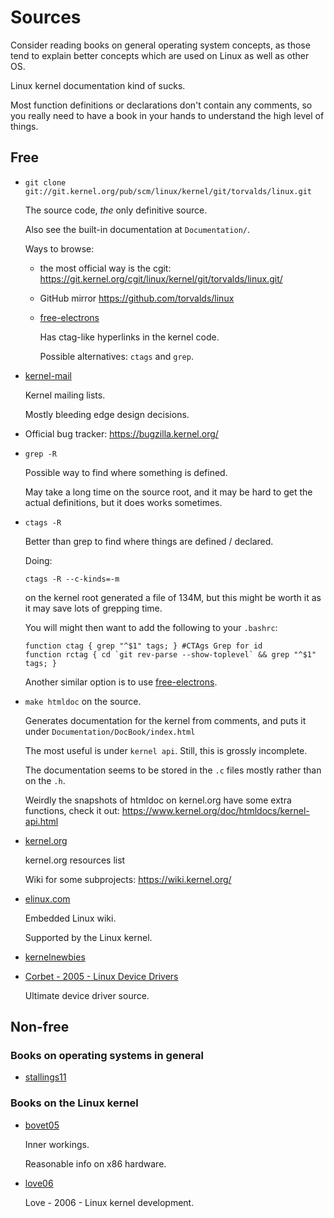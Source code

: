 # Sources

Consider reading books on general operating system concepts, as those tend to explain better concepts which are used on Linux as well as other OS.

Linux kernel documentation kind of sucks.

Most function definitions or declarations don't contain any comments, so you really need to have a book in your hands to understand the high level of things.

## Free

-   `git clone git://git.kernel.org/pub/scm/linux/kernel/git/torvalds/linux.git`

    The source code, *the* only definitive source.

    Also see the built-in documentation at `Documentation/`.

    Ways to browse:

    -   the most official way is the cgit: <https://git.kernel.org/cgit/linux/kernel/git/torvalds/linux.git/>

    -   GitHub mirror <https://github.com/torvalds/linux>

    -   [free-electrons][]

        Has ctag-like hyperlinks in the kernel code.

        Possible alternatives: `ctags` and `grep`.

-   [kernel-mail][]

    Kernel mailing lists.

    Mostly bleeding edge design decisions.

-   Official bug tracker: <https://bugzilla.kernel.org/>

-   `grep -R`

    Possible way to find where something is defined.

    May take a long time on the source root, and it may be hard to get the actual definitions, but it does works sometimes.

-   `ctags -R`

    Better than grep to find where things are defined / declared.

    Doing:

        ctags -R --c-kinds=-m

    on the kernel root generated a file of 134M, but this might be worth it as it may save lots of grepping time.

    You will might then want to add the following to your `.bashrc`:

        function ctag { grep "^$1" tags; } #CTAgs Grep for id
        function rctag { cd `git rev-parse --show-toplevel` && grep "^$1" tags; }

    Another similar option is to use [free-electrons][].

-   `make htmldoc` on the source.

    Generates documentation for the kernel from comments, and puts it under `Documentation/DocBook/index.html`

    The most useful is under `kernel api`. Still, this is grossly incomplete.

    The documentation seems to be stored in the `.c` files mostly rather than on the `.h`.

    Weirdly the snapshots of htmldoc on kernel.org have some extra functions, check it out: <https://www.kernel.org/doc/htmldocs/kernel-api.html>

-   [kernel.org][]

    kernel.org resources list

    Wiki for some subprojects: <https://wiki.kernel.org/>

-   [elinux.com](http://elinux.org)

    Embedded Linux wiki.

    Supported by the Linux kernel.

-   [kernelnewbies][]

-   [Corbet - 2005 - Linux Device Drivers][corbet05]

    Ultimate device driver source.

## Non-free

### Books on operating systems in general

-   [stallings11][]

### Books on the Linux kernel

-   [bovet05][]

    Inner workings.

    Reasonable info on x86 hardware.

-   [love06][]

    Love - 2006 - Linux kernel development.

[bovet05]:        http://www.amazon.com/books/dp/0596005652
[corbet05]:       https://lwn.net/Kernel/LDD3/
[free-electrons]: http://lxr.free-electrons.com/ident
[kernel-mail]:    http://vger.kernel.org/vger-lists.html
[kernel.org]:     https://www.kernel.org
[kernelnewbies]:  http://kernelnewbies.org/
[love06]:         http://www.amazon.com/books/dp/0596005652
[stallings11]:    http://www.amazon.com/Operating-Systems-Internals-Principles-Edition/dp/013230998X
